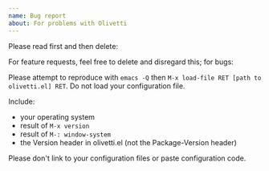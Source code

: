 ```yaml
---
name: Bug report
about: For problems with Olivetti
---
```


Please read first and then delete:

For feature requests, feel free to delete and disregard this; for bugs:

Please attempt to reproduce with `emacs -Q` then `M-x load-file RET
[path to olivetti.el] RET`. Do not load your configuration file.

Include:
- your operating system
- result of `M-x version`
- result of `M-: window-system`
- the Version header in olivetti.el (not the Package-Version header)

Please don't link to your configuration files or paste configuration code.
